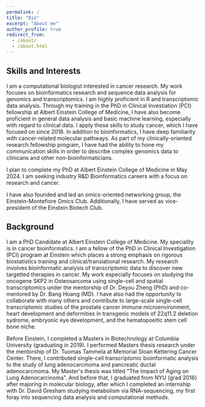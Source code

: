 ```yaml
---
permalink: /
title: "Bio"
excerpt: "About me"
author_profile: true
redirect_from: 
  - /about/
  - /about.html
---
```


## Skills and Interests

I am a computational biologist interested in cancer research. My work focuses on bioinformatics research and sequence data analysis for genomics and transcriptomics. I am highly proficient in R and transcriptomic data analysis. Through my training in the PhD in Clinical Investiation (PCI) fellowship at Albert Einstein College of Medicine, I have also become proficient in general data analysis and basic machine learning, especially with regard to clinical data. I apply these skills to study cancer, which I have focused on since 2018. In addition to bioinformatics, I have deep familiarity with cancer-related molecular pathways. As part of my clinically-oriented research fellowship program, I have had the ability to hone my communication skills in order to describe complex genomics data to clinicans and other non-bioinformaticians.

I plan to complete my PhD at Albert Einstein College of Medicine in May 2024. I am seeking industry R&D Bioinformatics careers with a focus on research and cancer.

I have also founded and led an omics-oriented networking group, the Einstein-Montefiore Omics Club. Additionally, I have served as vice-president of the Einstein Biotech Club.

## Background

I am a PhD Candidate at Albert Einstein College of Medicine. My speciality is in cancer bioinformatics. I am a fellow of the PhD in Clinical Investigation (PCI) program at Einstein which places a strong emphasis on rigorous biostatistics training and clinical/translational research. My research involves bioinformatic analysis of transcriptomic data to discover new targetted therapies in cancer. My work especially focuses on studying the oncogene SKP2 in Osteosarcoma using single-cell and spatial transcriptomics under the mentorship of Dr. Deyou Zheng (PhD) and co-mentored by Dr. Bang Hoang (MD). I have also had the opportunity to collaborate with many others and contribute to large-scale single-cell transcriptomic studies of the prostate cancer immune microenvironment, heart development and deformities in transgenic models of 22q11.2 deletion sydrome, embryonic eye development, and the hematopoeitic stem cell bone niche.

Before Einstein, I completed a Masters in Biotechnology at Columbia University (graduating in 2019). I performed Masters thesis research under the mentorship of Dr. Tuomas Tammela at Memorial Sloan Kettering Cancer Center. There, I contributed single-cell transcriptomic bioinformatic analysis to the study of lung adenocarcinoma and pancreatic ductal adenocarcinoma. My Master's thesis was titled "The Impact of Aging on Lung Adenocarcinoma". And before that, I graduated from NYU (grad 2016) after majoring in molecular biology, after which I completed an internship with Dr. David Gresham studying metabolism via RNA-sequencing, my first foray into sequencing data analysis and computational methods.



